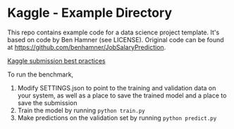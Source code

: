 Kaggle - Example Directory
==============================

This repo contains example code for a data science project template. It's based
on code by Ben Hamner (see LICENSE). Original code can be found at
https://github.com/benhamner/JobSalaryPrediction.

[Kaggle submission best
practices](https://www.kaggle.com/wiki/ModelSubmissionBestPractices)

To run the benchmark,

1. Modify SETTINGS.json to point to the training and validation data on your system, as well as a place to save the trained model and a place to save the submission
2. Train the model by running `python train.py`
3. Make predictions on the validation set by running `python predict.py`

